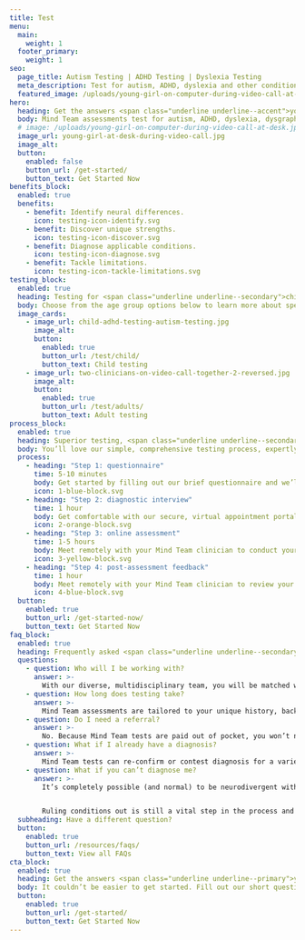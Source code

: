 ```yaml
---
title: Test
menu:
  main:
    weight: 1
  footer_primary:
    weight: 1
seo:
  page_title: Autism Testing | ADHD Testing | Dyslexia Testing
  meta_description: Test for autism, ADHD, dyslexia and other conditions with Mind Team neurodivergent testing—100% remote, comprehensive and professional.
  featured_image: /uploads/young-girl-on-computer-during-video-call-at-desk.jpg
hero:
  heading: Get the answers <span class="underline underline--accent">you need</span>.
  body: Mind Team assessments test for autism, ADHD, dyslexia, dysgraphia and dyscalculia in children and adults.
  # image: /uploads/young-girl-on-computer-during-video-call-at-desk.jpg
  image_url: young-girl-at-desk-during-video-call.jpg
  image_alt:
  button:
    enabled: false
    button_url: /get-started/
    button_text: Get Started Now
benefits_block:
  enabled: true
  benefits:
    - benefit: Identify neural differences.
      icon: testing-icon-identify.svg
    - benefit: Discover unique strengths.
      icon: testing-icon-discover.svg
    - benefit: Diagnose applicable conditions.
      icon: testing-icon-diagnose.svg
    - benefit: Tackle limitations.
      icon: testing-icon-tackle-limitations.svg
testing_block:
  enabled: true
  heading: Testing for <span class="underline underline--secondary">children and adults</span>
  body: Choose from the age group options below to learn more about specific Mind Team testing options and to get the most accurate pricing information.
  image_cards:
    - image_url: child-adhd-testing-autism-testing.jpg
      image_alt:
      button:
        enabled: true
        button_url: /test/child/
        button_text: Child testing
    - image_url: two-clinicians-on-video-call-together-2-reversed.jpg
      image_alt:
      button:
        enabled: true
        button_url: /test/adults/
        button_text: Adult testing
process_block:
  enabled: true
  heading: Superior testing, <span class="underline underline--secondary">minus the stress</span>
  body: You’ll love our simple, comprehensive testing process, expertly designed to take the stress out of testing without sacrificing the accuracy of your results.
  process:
    - heading: "Step 1: questionnaire"
      time: 5-10 minutes
      body: Get started by filling out our brief questionnaire and we’ll help identify and schedule the test that best suits your needs.
      icon: 1-blue-block.svg
    - heading: "Step 2: diagnostic interview"
      time: 1 hour
      body: Get comfortable with our secure, virtual appointment portal and review your history, background and concerns with your Mind Team clinician.
      icon: 2-orange-block.svg
    - heading: "Step 3: online assessment"
      time: 1-5 hours
      body: Meet remotely with your Mind Team clinician to conduct your virtual assessment.
      icon: 3-yellow-block.svg
    - heading: "Step 4: post-assessment feedback"
      time: 1 hour
      body: Meet remotely with your Mind Team clinician to review your test results and get recommendations for which steps to take next and how to begin treatment.
      icon: 4-blue-block.svg
  button:
    enabled: true
    button_url: /get-started-now/
    button_text: Get Started Now
faq_block:
  enabled: true
  heading: Frequently asked <span class="underline underline--secondary">questions</span>
  questions:
    - question: Who will I be working with?
      answer: >-
        With our diverse, multidisciplinary team, you will be matched with the licensed clinician best suited to address your unique needs and concerns.
    - question: How long does testing take?
      answer: >-
        Mind Team assessments are tailored to your unique history, background and concerns, and vary in length. We’ll prepare you with what to expect before your test.
    - question: Do I need a referral?
      answer: >-
        No. Because Mind Team tests are paid out of pocket, you won’t need to obtain or wait for a referral, typically required by insurance providers.
    - question: What if I already have a diagnosis?
      answer: >-
        Mind Team tests can re-confirm or contest diagnosis for a variety of conditions. If you are confident in your diagnosis and simply need guidance and support, Mind Team treatment services are here to help.
    - question: What if you can’t diagnose me?
      answer: >-
        It’s completely possible (and normal) to be neurodivergent without meeting the full symptomatic requirements for an official condition diagnosis. 


        Ruling conditions out is still a vital step in the process and will help us get the information we need to successfully transition into the treatment phase.
  subheading: Have a different question?
  button:
    enabled: true
    button_url: /resources/faqs/
    button_text: View all FAQs
cta_block:
  enabled: true
  heading: Get the answers <span class="underline underline--primary">you need</span>.
  body: It couldn’t be easier to get started. Fill out our short questionnaire and we’ll handle the rest.
  button:
    enabled: true
    button_url: /get-started/
    button_text: Get Started Now
---
```

